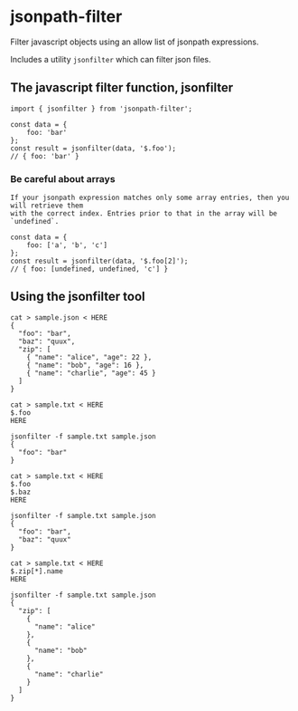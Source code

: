 # jsonpath-filter

Filter javascript objects using an allow list of jsonpath expressions.

Includes a utility `jsonfilter` which can filter json files.

## The javascript filter function, jsonfilter

    import { jsonfilter } from 'jsonpath-filter';

    const data = {
        foo: 'bar'
    };
    const result = jsonfilter(data, '$.foo');
    // { foo: 'bar' }

### Be careful about arrays

    If your jsonpath expression matches only some array entries, then you will retrieve them
    with the correct index. Entries prior to that in the array will be `undefined`.

    const data = {
        foo: ['a', 'b', 'c']
    };
    const result = jsonfilter(data, '$.foo[2]');
    // { foo: [undefined, undefined, 'c'] }

## Using the jsonfilter tool

    cat > sample.json < HERE
    {
      "foo": "bar",
      "baz": "quux",
      "zip": [
        { "name": "alice", "age": 22 },
        { "name": "bob", "age": 16 },
        { "name": "charlie", "age": 45 }
      ]
    }

    cat > sample.txt < HERE
    $.foo
    HERE

    jsonfilter -f sample.txt sample.json
    {
      "foo": "bar"
    }

    cat > sample.txt < HERE
    $.foo
    $.baz
    HERE

    jsonfilter -f sample.txt sample.json
    {
      "foo": "bar",
      "baz": "quux"
    }

    cat > sample.txt < HERE
    $.zip[*].name
    HERE

    jsonfilter -f sample.txt sample.json
    {
      "zip": [
        {
          "name": "alice"
        },
        {
          "name": "bob"
        },
        {
          "name": "charlie"
        }
      ]
    }
